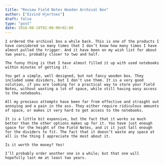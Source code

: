 ```yaml
---
title: "Review Field Notes Wooden Archival Box"
author: ["Eivind Hjertnes"]
draft: false
type: "post"
date: 2016-08-10T02:00:00+02:00
---
```


<div class="HTML">
  <div></div>

<p>

</div>

```text
I ordered the archival box a while back. This is one of the products I have considered so many times that I don’t know how many times I have almost pulled the trigger. And it have been on my wish list for about two years, probably closer to two and half.
```

<div class="HTML">
  <div></div>

</p>

</div>

<div class="HTML">
  <div></div>

<p>

</div>

```text
The funny thing is that I have almost filled it up with used notebooks within minutes of getting it.
```

<div class="HTML">
  <div></div>

</p>

</div>

<div class="HTML">
  <div></div>

<p>

</div>

```text
You get a simple, well designed, but not fancy wooden box. They included some dividers, but I don’t use them. It is a very good solution, if you are looking for a practical way to store your Field Notes, without wasting a lot of space, while still having easy access to the notebooks.
```

<div class="HTML">
  <div></div>

</p>

</div>

<div class="HTML">
  <div></div>

<p>

</div>

```text
All my previous attempts have been far from effective and straight out annoying and a pain in the ass. They either require ridiculous amounts of space, or makes it very hard to get access to the notebooks.
```

<div class="HTML">
  <div></div>

</p>

</div>

<div class="HTML">
  <div></div>

<p>

</div>

```text
It is a little bit expensive, but the fact that it works so much better than the other options makes up for it. You have just enough space for the height of the Field Notes, and it it just tall enough for the dividers to fit. The fact that it doesn’t waste any space at all is the thing I appreciate the most about it.
```

<div class="HTML">
  <div></div>

</p>

</div>

<div class="HTML">
  <div></div>

<p>

</div>

```text
Is it worth the money? Yes!
```

<div class="HTML">
  <div></div>

</p>

</div>

<div class="HTML">
  <div></div>

<p>

</div>

```text
I’ll probably order another one in a while; but that one will hopefully last me at least two years.
```

<div class="HTML">
  <div></div>

</p>

</div>
